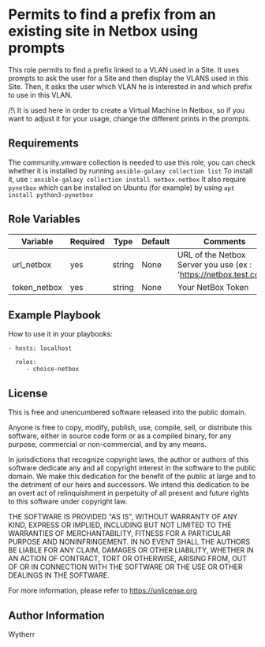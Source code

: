 Permits to find a prefix from an existing site in Netbox using prompts
=========

This role permits to find a prefix linked to a VLAN used in a Site.
It uses prompts to ask the user for a Site and then display the VLANS used in this Site.
Then, it asks the user which VLAN he is interested in and which prefix to use in this VLAN.

/!\ It is used here in order to create a Virtual Machine in Netbox, so if you want to adjust it for your usage, change the different prints in the prompts. 


Requirements
------------

The community.vmware collection is needed to use this role, you can check whether it is installed by running ``ansible-galaxy collection list``
To install it, use : ``ansible-galaxy collection install netbox.netbox``
It also require ``pynetbox`` which can be installed on Ubuntu (for example) by using ``apt install python3-pynetbox``

Role Variables
--------------

| Variable         | Required | Type   | Default  | Comments                                                          |
|------------------|----------|--------|----------|-------------------------------------------------------------------|
| url_netbox       | yes      | string | None     | URL of the Netbox Server you use (ex : 'https://netbox.test.com') |            
| token_netbox     | yes      | string | None     | Your NetBox Token                                                 | 


Example Playbook
----------------

How to use it in your playbooks:

    - hosts: localhost

      roles:
         - choice-netbox

License
-------

This is free and unencumbered software released into the public domain.

Anyone is free to copy, modify, publish, use, compile, sell, or
distribute this software, either in source code form or as a compiled
binary, for any purpose, commercial or non-commercial, and by any
means.

In jurisdictions that recognize copyright laws, the author or authors
of this software dedicate any and all copyright interest in the
software to the public domain. We make this dedication for the benefit
of the public at large and to the detriment of our heirs and
successors. We intend this dedication to be an overt act of
relinquishment in perpetuity of all present and future rights to this
software under copyright law.

THE SOFTWARE IS PROVIDED "AS IS", WITHOUT WARRANTY OF ANY KIND,
EXPRESS OR IMPLIED, INCLUDING BUT NOT LIMITED TO THE WARRANTIES OF
MERCHANTABILITY, FITNESS FOR A PARTICULAR PURPOSE AND NONINFRINGEMENT.
IN NO EVENT SHALL THE AUTHORS BE LIABLE FOR ANY CLAIM, DAMAGES OR
OTHER LIABILITY, WHETHER IN AN ACTION OF CONTRACT, TORT OR OTHERWISE,
ARISING FROM, OUT OF OR IN CONNECTION WITH THE SOFTWARE OR THE USE OR
OTHER DEALINGS IN THE SOFTWARE.

For more information, please refer to <https://unlicense.org>


Author Information
------------------

Wytherr 
